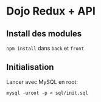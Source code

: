 # Dojo Redux + API

## Install des modules

`npm install` dans `back` et `front`

## Initialisation

Lancer avec MySQL en root:

```
mysql -uroot -p < sql/init.sql
```
